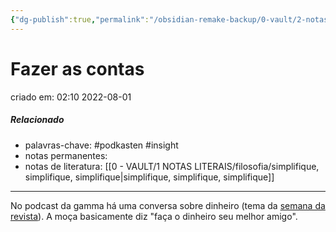```yaml
---
{"dg-publish":true,"permalink":"/obsidian-remake-backup/0-vault/2-notas-permanentes/fazer-as-contas/","tags":["permanente","podkasten","insight"],"dgHomeLink":true,"dgShowLocalGraph":true,"dgShowFileTree":true,"dgEnableSearch":true,"noteIcon":""}
---
```


# Fazer as contas
criado em: 02:10 2022-08-01

##### Relacionado
- palavras-chave: #podkasten #insight 
- notas permanentes: 
- notas de literatura: [[0 - VAULT/1 NOTAS LITERAIS/filosofia/simplifique, simplifique, simplifique\|simplifique, simplifique, simplifique]]

---

No podcast da gamma há uma conversa sobre dinheiro (tema da [semana da revista](https://gamarevista.uol.com.br/)). A moça basicamente diz "faça o dinheiro seu melhor amigo".


